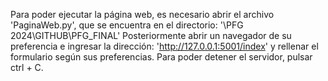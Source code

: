Para poder ejecutar la página web, es necesario abrir el archivo 'PaginaWeb.py', que se encuentra en el directorio:
'\PFG 2024\GITHUB\PFG_FINAL'
Posteriormente abrir un navegador de su preferencia e ingresar la dirección: 'http://127.0.0.1:5001/index' y rellenar el formulario según sus preferencias.
Para poder detener el servidor, pulsar ctrl + C.
